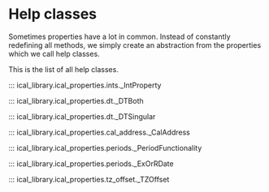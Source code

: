 # Help classes

Sometimes properties have a lot in common. Instead of constantly redefining all methods, we simply create an abstraction from the properties which we call help classes.

This is the list of all help classes.

::: ical_library.ical_properties.ints._IntProperty

::: ical_library.ical_properties.dt._DTBoth

::: ical_library.ical_properties.dt._DTSingular

::: ical_library.ical_properties.cal_address._CalAddress

::: ical_library.ical_properties.periods._PeriodFunctionality

::: ical_library.ical_properties.periods._ExOrRDate

::: ical_library.ical_properties.tz_offset._TZOffset
